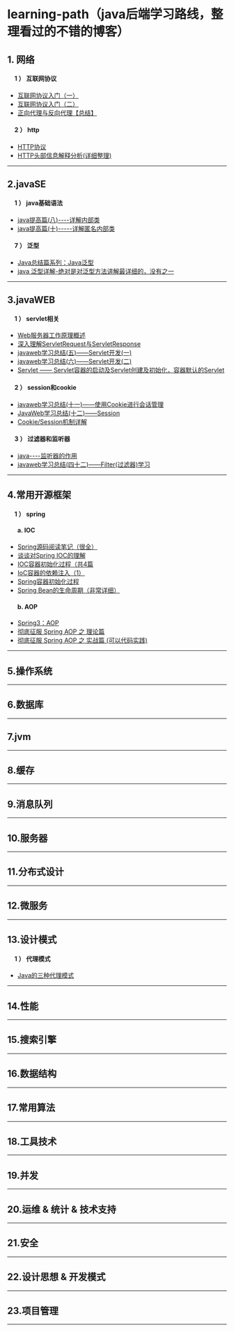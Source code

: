 ﻿# learning-path（java后端学习路线，整理看过的不错的博客）

## 1. 网络
#### &nbsp;&nbsp;&nbsp;&nbsp; 1 ） 互联网协议
* [互联网协议入门（一）](http://www.ruanyifeng.com/blog/2012/05/internet_protocol_suite_part_i.html)<br>
* [互联网协议入门（二）](http://www.ruanyifeng.com/blog/2012/06/internet_protocol_suite_part_ii.html)<br>
* [正向代理与反向代理【总结】](https://www.cnblogs.com/Anker/p/6056540.html)<br>

#### &nbsp;&nbsp;&nbsp;&nbsp; 2 ） http
* [HTTP协议](https://www.cnblogs.com/master-song/p/8820244.html)<br>
* [HTTP头部信息解释分析(详细整理)](https://www.cnblogs.com/jiangxiaobo/p/5499488.html)<br>

<hr>

## 2.javaSE
#### &nbsp;&nbsp;&nbsp;&nbsp; 1 ） java基础语法
* [java提高篇(八)----详解内部类](https://www.cnblogs.com/chenssy/p/3388487.html)<br>
* [java提高篇(十)-----详解匿名内部类 ](http://www.cnblogs.com/chenssy/p/3390871.html)<br>

#### &nbsp;&nbsp;&nbsp;&nbsp; 7 ） 泛型
* [Java总结篇系列：Java泛型](https://www.cnblogs.com/lwbqqyumidi/p/3837629.html)<br>
* [java 泛型详解-绝对是对泛型方法讲解最详细的，没有之一](https://blog.csdn.net/s10461/article/details/53941091)<br>


<hr>

## 3.javaWEB
#### &nbsp;&nbsp;&nbsp;&nbsp; 1 ） servlet相关
* [Web服务器工作原理概述](http://www.importnew.com/15020.html)<br>
* [深入理解ServletRequest与ServletResponse](http://lavasoft.blog.51cto.com/62575/275586/)<br>
* [javaweb学习总结(五)——Servlet开发(一)](https://www.cnblogs.com/xdp-gacl/p/3760336.html)<br>
* [javaweb学习总结(六)——Servlet开发(二)](http://www.cnblogs.com/xdp-gacl/p/3763559.html)<br>
* [Servlet —— Servlet容器的启动及Servlet创建及初始化，容器默认的Servlet](https://blog.csdn.net/robinjwong/article/details/17699959)<br>

#### &nbsp;&nbsp;&nbsp;&nbsp; 2 ） session和cookie
* [javaweb学习总结(十一)——使用Cookie进行会话管理](http://www.cnblogs.com/xdp-gacl/p/3803033.html)<br>
* [JavaWeb学习总结(十二)——Session](http://www.cnblogs.com/xdp-gacl/p/3855702.html)<br>
* [Cookie/Session机制详解](https://blog.csdn.net/fangaoxin/article/details/6952954/)<br>

#### &nbsp;&nbsp;&nbsp;&nbsp; 3 ） 过滤器和监听器
* [java----监听器的作用](https://www.cnblogs.com/w-wfy/p/6425357.html)<br>
* [javaweb学习总结(四十二)——Filter(过滤器)学习](http://www.cnblogs.com/xdp-gacl/p/3948353.html)<br>

<hr>

## 4.常用开源框架
#### &nbsp;&nbsp;&nbsp;&nbsp; 1 ） spring
#### &nbsp;&nbsp;&nbsp;&nbsp;&nbsp;&nbsp; a. IOC
* [Spring源码阅读笔记（很全）](http://www.cnblogs.com/notDog/p/5420727.html#undefined)<br>
* [谈谈对Spring IOC的理解]( https://blog.csdn.net/qq_22654611/article/details/52606960/)<br>
* [IOC容器初始化过程（共4篇](https://blog.csdn.net/u010723709/article/details/47046211)<br>
* [IoC容器的依赖注入（1）](https://blog.csdn.net/u010723709/article/details/47183397)<br>
* [Spring容器初始化过程](https://www.cnblogs.com/luyanliang/p/5567164.html)<br>
* [Spring Bean的生命周期（非常详细）](https://www.cnblogs.com/zrtqsk/p/3735273.html)<br>

#### &nbsp;&nbsp;&nbsp;&nbsp;&nbsp;&nbsp; b. AOP
* [Spring3：AOP ](http://www.cnblogs.com/xrq730/p/4919025.html)<br>
* [彻底征服 Spring AOP 之 理论篇](https://segmentfault.com/a/1190000007469968)<br>
* [彻底征服 Spring AOP 之 实战篇    (可以代码实践)](https://segmentfault.com/a/1190000007469982)<br>

<hr>

## 5.操作系统

<hr>

## 6.数据库

<hr>

## 7.jvm

<hr>

## 8.缓存

<hr>

## 9.消息队列

<hr>

## 10.服务器

<hr>

## 11.分布式设计

<hr>

## 12.微服务

<hr>

## 13.设计模式
#### &nbsp;&nbsp;&nbsp;&nbsp; 1 ） 代理模式
* [Java的三种代理模式](https://www.cnblogs.com/cenyu/p/6289209.html)<br>

<hr>

## 14.性能

<hr>

## 15.搜索引擎

<hr>

## 16.数据结构

<hr>

## 17.常用算法

<hr>

## 18.工具技术

<hr>

## 19.并发

<hr>

## 20.运维 & 统计 & 技术支持

<hr>

## 21.安全

<hr>

## 22.设计思想 & 开发模式

<hr>

## 23.项目管理

<hr>
